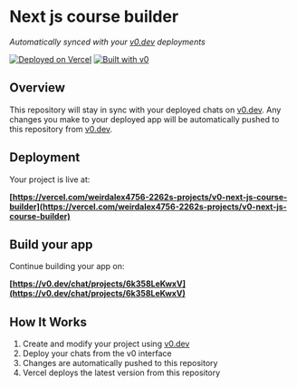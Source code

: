 # Next js course builder

*Automatically synced with your [v0.dev](https://v0.dev) deployments*

[![Deployed on Vercel](https://img.shields.io/badge/Deployed%20on-Vercel-black?style=for-the-badge&logo=vercel)](https://vercel.com/weirdalex4756-2262s-projects/v0-next-js-course-builder)
[![Built with v0](https://img.shields.io/badge/Built%20with-v0.dev-black?style=for-the-badge)](https://v0.dev/chat/projects/6k358LeKwxV)

## Overview

This repository will stay in sync with your deployed chats on [v0.dev](https://v0.dev).
Any changes you make to your deployed app will be automatically pushed to this repository from [v0.dev](https://v0.dev).

## Deployment

Your project is live at:

**[https://vercel.com/weirdalex4756-2262s-projects/v0-next-js-course-builder](https://vercel.com/weirdalex4756-2262s-projects/v0-next-js-course-builder)**

## Build your app

Continue building your app on:

**[https://v0.dev/chat/projects/6k358LeKwxV](https://v0.dev/chat/projects/6k358LeKwxV)**

## How It Works

1. Create and modify your project using [v0.dev](https://v0.dev)
2. Deploy your chats from the v0 interface
3. Changes are automatically pushed to this repository
4. Vercel deploys the latest version from this repository